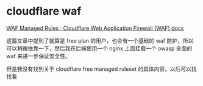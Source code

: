 # cloudflare waf

[WAF Managed Rules · Cloudflare Web Application Firewall (WAF) docs](https://developers.cloudflare.com/waf/managed-rules/)

这篇文章中提到了就算是 free plan 的用户，也会有一个基础的 waf 防护，所以可以稍微依靠一下，然后我在后端使用一个 nginx 上面挂载一个 owasp 全面的waf 来进一步保证安全性。

但是我没有找到关于 cloudflare free managed ruleset 的具体内容，以后可以找找看